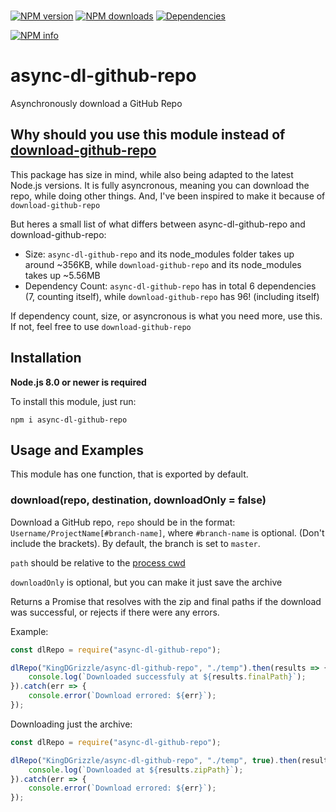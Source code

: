 <div>
	<br />
	<p>
		<a href="https://www.npmjs.com/package/async-dl-github-repo"><img src="https://img.shields.io/npm/v/async-dl-github-repo.svg?maxAge=3600" alt="NPM version" /></a>
		<a href="https://www.npmjs.com/package/async-dl-github-repo"><img src="https://img.shields.io/npm/dt/async-dl-github-repo.svg?maxAge=3600" alt="NPM downloads" /></a>
		<a href="https://david-dm.org/KingDGrizzle/async-dl-github-repo"><img src="https://img.shields.io/david/KingDGrizzle/async-dl-github-repo.svg?maxAge=3600" alt="Dependencies" /></a>
	</p>
	<p>
    		<a href="https://nodei.co/npm/async-dl-github-repo/"><img src="https://nodei.co/npm/async-dl-github-repo.png?downloads=true&stars=true" alt="NPM info"></a>
  	</p>
</div>

# async-dl-github-repo
Asynchronously download a GitHub Repo

## Why should you use this module instead of [download-github-repo](https://www.npmjs.com/package/download-github-repo)

This package has size in mind, while also being adapted to the latest Node.js versions.
It is fully asyncronous, meaning you can download the repo, while doing other things. And, I've been inspired to make it because of `download-github-repo`

But heres a small list of what differs between async-dl-github-repo and download-github-repo:
- Size: `async-dl-github-repo` and its node\_modules folder takes up around \~356KB, while `download-github-repo` and its node_modules takes up \~5.56MB
- Dependency Count: `async-dl-github-repo` has in total 6 dependencies (7, counting itself), while `download-github-repo` has 96! (including itself)

If dependency count, size, or asyncronous is what you need more, use this. If not, feel free to use `download-github-repo`

## Installation

**Node.js 8.0 or newer is required**

To install this module, just run:
```
npm i async-dl-github-repo
```

## Usage and Examples

This module has one function, that is exported by default.

### download(repo, destination, downloadOnly = false)

Download a GitHub repo, `repo` should be in the format: `Username/ProjectName[#branch-name]`, where `#branch-name` is optional. (Don't include the brackets). By default, the branch is set to `master`.

`path` should be relative to the [process cwd](https://nodejs.org/api/process.html#process_process_cwd)

`downloadOnly` is optional, but you can make it just save the archive

Returns a Promise that resolves with the zip and final paths if the download was successful, or rejects if there were any errors.

Example:
```js
const dlRepo = require("async-dl-github-repo");

dlRepo("KingDGrizzle/async-dl-github-repo", "./temp").then(results => {
	console.log(`Downloaded successfuly at ${results.finalPath}`);
}).catch(err => {
	console.error(`Download errored: ${err}`);
});
```

Downloading just the archive:
```js
const dlRepo = require("async-dl-github-repo");

dlRepo("KingDGrizzle/async-dl-github-repo", "./temp", true).then(results => {
	console.log(`Downloaded at ${results.zipPath}`);
}).catch(err => {
	console.error(`Download errored: ${err}`);
});
```
